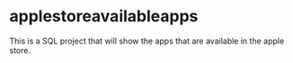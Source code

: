 # applestoreavailableapps
This is a SQL project that will show the apps that are available in the apple store.

